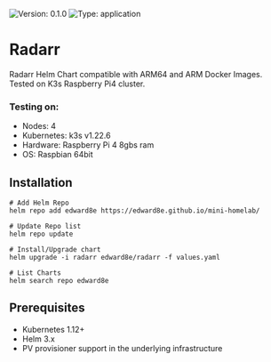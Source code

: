 ![Version: 0.1.0](https://img.shields.io/badge/Version-0.1.0-informational?style=flat-square) ![Type: application](https://img.shields.io/badge/Type-application-informational?style=flat-square) 

# Radarr
Radarr Helm Chart compatible with ARM64 and ARM Docker Images.
Tested on K3s Raspberry Pi4 cluster.


### Testing on:
- Nodes: 4
- Kubernetes: k3s v1.22.6
- Hardware: Raspberry Pi 4 8gbs ram
- OS: Raspbian 64bit


## Installation

```console
# Add Helm Repo
helm repo add edward8e https://edward8e.github.io/mini-homelab/

# Update Repo list
helm repo update

# Install/Upgrade chart
helm upgrade -i radarr edward8e/radarr -f values.yaml

# List Charts
helm search repo edward8e
```
## Prerequisites
- Kubernetes 1.12+
- Helm 3.x
- PV provisioner support in the underlying infrastructure